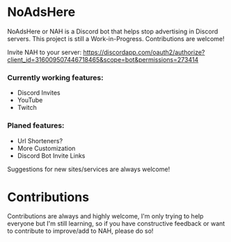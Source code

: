 # NoAdsHere
NoAdsHere or NAH is a Discord bot that helps stop advertising in Discord servers. This project is still a Work-in-Progress. Contributions are welcome!

Invite NAH to your server: https://discordapp.com/oauth2/authorize?client_id=316009507446718465&scope=bot&permissions=273414

### Currently working features:
 - Discord Invites
 - YouTube
 - Twitch

### Planed features:
 - Url Shorteners?
 - More Customization
 - Discord Bot Invite Links

Suggestions for new sites/services are always welcome!
 
# Contributions
Contributions are always and highly welcome, I'm only trying to help everyone but I'm still learning,
so if you have constructive feedback or want to contribute to improve/add to NAH, please do so!
